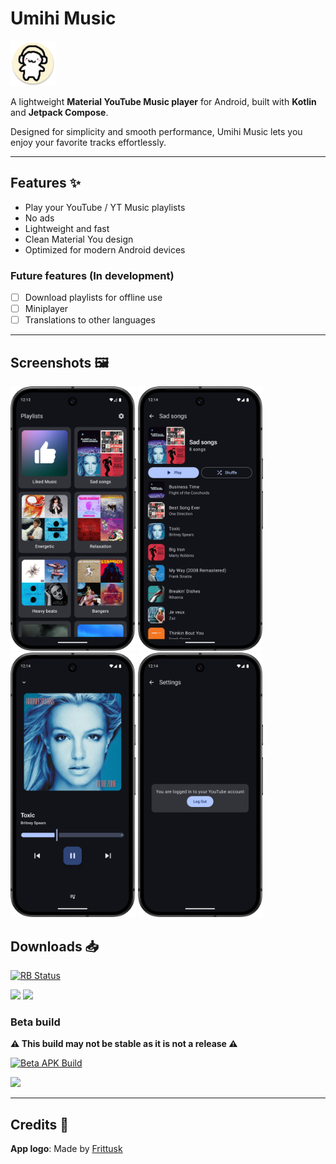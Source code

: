 # Umihi Music

<img src="https://raw.githubusercontent.com/ilianoKokoro/umihi-music/refs/heads/main/app/src/main/res/mipmap-xxxhdpi/ic_launcher_round.webp" height="72">

A lightweight **Material YouTube Music player** for Android, built with **Kotlin** and **Jetpack Compose**.

Designed for simplicity and smooth performance, Umihi Music lets you enjoy your favorite tracks effortlessly.

---

## Features ✨

-   Play your YouTube / YT Music playlists
-   No ads
-   Lightweight and fast
-   Clean Material You design
-   Optimized for modern Android devices

### Future features (In development)

-   [ ] Download playlists for offline use
-   [ ] Miniplayer
-   [ ] Translations to other languages

---

## Screenshots 🖼️

<p float="left">
  <img src="https://raw.githubusercontent.com/ilianoKokoro/umihi-music/refs/heads/main/fastlane/metadata/android/en-US/images/phoneScreenshots/home.png" width="200" />
  <img src="https://raw.githubusercontent.com/ilianoKokoro/umihi-music/refs/heads/main/fastlane/metadata/android/en-US/images/phoneScreenshots/playlist.png" width="200" />
  <img src="https://raw.githubusercontent.com/ilianoKokoro/umihi-music/refs/heads/main/fastlane/metadata/android/en-US/images/phoneScreenshots/player.png" width="200" />
    <img src="https://raw.githubusercontent.com/ilianoKokoro/umihi-music/refs/heads/main/fastlane/metadata/android/en-US/images/phoneScreenshots/settings.png" width="200" />
</p>

## Downloads 📥

<a href="https://shields.rbtlog.dev/simple/ca.ilianokokoro.umihi.music">
  <img src="https://shields.rbtlog.dev/simple/ca.ilianokokoro.umihi.music" alt="RB Status">
</a>

<p float="left">
<a href="https://apt.izzysoft.de/packages/ca.ilianokokoro.umihi.music"><img src="https://gitlab.com/IzzyOnDroid/repo/-/raw/master/assets/IzzyOnDroid.png" height="80"></a>
<a href="https://github.com/ilianoKokoro/umihi-music/releases/latest"><img src="https://i.postimg.cc/sxWv2J29/badge-github.png" height="80"></a>
</p>

### Beta build

**⚠️ This build may not be stable as it is not a release ⚠️**

[![Beta APK Build](https://github.com/ilianoKokoro/umihi-music/actions/workflows/build-release.yaml/badge.svg)](https://github.com/ilianoKokoro/umihi-music/actions/workflows/build-release.yaml)

<a href="https://nightly.link/ilianoKokoro/umihi-music/workflows/build-release.yaml/main/release-build.zip"><img src="https://i.postimg.cc/sxWv2J29/badge-github.png" height="80"></a>

---

## Credits 🎨

**App logo**: Made by [Frittusk](https://www.twitch.tv/frittusk)
